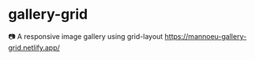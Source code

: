# gallery-grid
:camera: A responsive image gallery using grid-layout
https://mannoeu-gallery-grid.netlify.app/

